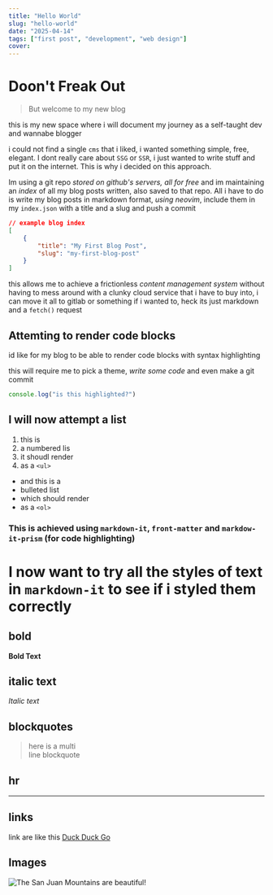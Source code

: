 ```yaml
---
title: "Hello World"
slug: "hello-world"
date: "2025-04-14"
tags: ["first post", "development", "web design"]
cover: 
---
```


# Doon't Freak Out
> But welcome to my new blog

this is my new space where i will document my journey as a self-taught dev and wannabe blogger

i could not find a single `cms` that i liked, i wanted something simple, free, elegant. I dont really care about `SSG` or `SSR`, i just wanted to write stuff and put it on the internet.
This is why i decided on this approach.

Im using a git repo *stored on github's servers, all for free* and im maintaining an _index_ of all my blog posts written, also saved to that repo. All i have to do is write my blog posts in markdown format, _using neovim_, include them in my `index.json` with a title and a slug and push a commit

```json
// example blog index
[
    {
        "title": "My First Blog Post",
        "slug": "my-first-blog-post"
    }
]
```

this allows me to achieve a frictionless _content management system_ without having to mess around with a clunky cloud service that i have to buy into, i can move it all to gitlab or something if i wanted to, heck its just markdown and a `fetch()` request

## Attemting to render code blocks
id like for my blog to be able to render code blocks with syntax highlighting

this will require me to pick a theme, _write some code_ and even make a git commit
```js
console.log("is this highlighted?")
```

## I will now attempt a list

1. this is
2. a numbered lis
3. it shoudl render
4. as a `<ul>`

- and this is a 
- bulleted list
- which should render
- as a `<ol>`

### This is achieved using `markdown-it`, `front-matter` and `markdow-it-prism` (for code highlighting)


# I now want to try all the styles of text in `markdown-it` to see if i styled them correctly
## bold
__Bold Text__  
## italic text
*Italic text*
## blockquotes
> here is a multi  
> line blockquote
## hr
---
## links
link are like this [Duck Duck Go](https://duckduckgo.com)

## Images
![The San Juan Mountains are beautiful!](https://mdg.imgix.net/assets/images/san-juan-mountains.jpg "San Juan Mountains")
